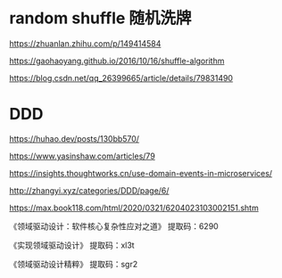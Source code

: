 # random shuffle 随机洗牌

https://zhuanlan.zhihu.com/p/149414584

https://gaohaoyang.github.io/2016/10/16/shuffle-algorithm

https://blog.csdn.net/qq_26399665/article/details/79831490



# DDD
https://huhao.dev/posts/130bb570/

https://www.yasinshaw.com/articles/79

https://insights.thoughtworks.cn/use-domain-events-in-microservices/

http://zhangyi.xyz/categories/DDD/page/6/

https://max.book118.com/html/2020/0321/6204023103002151.shtm

《领域驱动设计：软件核心复杂性应对之道》 提取码：6290

《实现领域驱动设计》 提取码：xl3t

《领域驱动设计精粹》 提取码：sgr2
